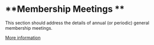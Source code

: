 # **Membership Meetings **

This section should address the details of annual \(or periodic\) general membership meetings.

[More information](http://cultivate.coop/wiki/Cooperative_Bylaws#III..C2.A0.C2.A0.C2.A0_Membership_Meetings.C2.A0)

